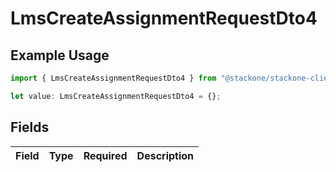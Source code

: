 # LmsCreateAssignmentRequestDto4

## Example Usage

```typescript
import { LmsCreateAssignmentRequestDto4 } from "@stackone/stackone-client-ts/sdk/models/shared";

let value: LmsCreateAssignmentRequestDto4 = {};
```

## Fields

| Field       | Type        | Required    | Description |
| ----------- | ----------- | ----------- | ----------- |